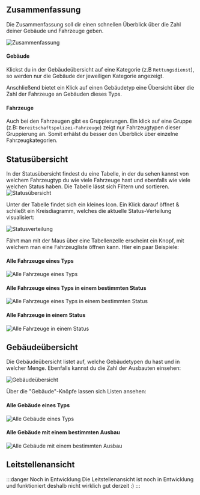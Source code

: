 ## Zusammenfassung
Die Zusammenfassung soll dir einen schnellen Überblick über die Zahl deiner Gebäude und Fahrzeuge geben.

![Zusammenfassung](summary.png)

#### Gebäude
Klickst du in der Gebäudeübersicht auf eine Kategorie (z.B `Rettungsdienst`), so werden nur die Gebäude der jeweiligen Kategorie angezeigt.

Anschließend bietet ein Klick auf einen Gebäudetyp eine Übersicht über die Zahl der Fahrzeuge an Gebäuden dieses Typs.

#### Fahrzeuge
Auch bei den Fahrzeugen gibt es Gruppierungen. Ein klick auf eine Gruppe (z.B: `Bereitschaftspolizei-Fahrzeuge`) zeigt nur Fahrzeugtypen dieser Gruppierung an. Somit erhälst du besser den Überblick über einzelne Fahrzeugkategorien.

## Statusübersicht
In der Statusübersicht findest du eine Tabelle, in der du sehen kannst von welchem Fahrzeugtyp du wie viele Fahrzeuge hast und ebenfalls wie viele welchen Status haben. Die Tabelle lässt sich Filtern und sortieren.
![Statusübersicht](status_table.png)

Unter der Tabelle findet sich ein kleines Icon. Ein Klick darauf öffnet & schließt ein Kreisdiagramm, welches die aktuelle Status-Verteilung visualisiert:

![Statusverteilung](statuschart.png)

Fährt man mit der Maus über eine Tabellenzelle erscheint ein Knopf, mit welchem man eine Fahrzeugliste öffnen kann. Hier ein paar Beispiele:

#### Alle Fahrzeuge eines Typs
![Alle Fahrzeuge eines Typs](vehiclelist.png)

#### Alle Fahrzeuge eines Typs in einem bestimmten Status
![Alle Fahrzeuge eines Typs in einem bestimmten Status](vehiclelist_status.png)

#### Alle Fahrzeuge in einem Status
![Alle Fahrzeuge in einem Status](vehiclelist_status_all.png)

## Gebäudeübersicht
Die Gebäudeübersicht listet auf, welche Gebäudetypen du hast und in welcher Menge. Ebenfalls kannst du die Zahl der Ausbauten einsehen:

![Gebäudeübersicht](buildinglist.png)

Über die "Gebäude"-Knöpfe lassen sich Listen ansehen:

#### Alle Gebäude eines Typs
![Alle Gebäude eines Typs](buildinglist_type.png)

#### Alle Gebäude mit einem bestimmten Ausbau
![Alle Gebäude mit einem bestimmten Ausbau](buildinglist_extension.png)

## Leitstellenansicht
:::danger Noch in Entwicklung
Die Leitstellenansicht ist noch in Entwicklung und funktioniert deshalb nicht wirklich gut derzeit :)
:::
